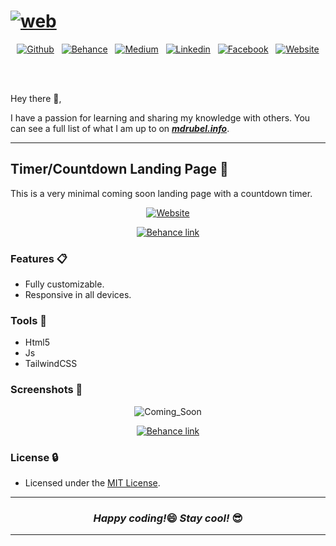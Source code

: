 # [![web](https://user-images.githubusercontent.com/33339942/121630812-aa421380-ca9f-11eb-8fae-a80180800a81.png)](https://www.mdrubel.info)

<div align="center">

[![Github](https://img.shields.io/badge/GitHub-56347C?style=for-the-badge&logo=github&logoColor=white)](https://github.com/mdrubelrana) &nbsp; [![Behance](https://img.shields.io/badge/Behance-053eff?style=for-the-badge&logo=behance&logoColor=white)](https://www.behance.net/mohammadrubelrana) &nbsp; [![Medium](https://img.shields.io/badge/Medium-12100E?style=for-the-badge&color=success&logo=medium&logoColor=white)](https://dirtybytes.medium.com/) &nbsp; [![Linkedin](https://img.shields.io/badge/LinkedIn-0077B5?style=for-the-badge&logo=linkedin&logoColor=white)](https://www.linkedin.com/in/mohammadrubelrana) &nbsp; [![Facebook](https://img.shields.io/badge/Facebook-1877F2?style=for-the-badge&logo=facebook&logoColor=white)](https://www.facebook.com/dirtybytes) &nbsp; [![Website](https://img.shields.io/badge/Website-008080?style=for-the-badge&logo=Google-chrome&logoColor=white)](https://www.mdrubel.info)

</div>

<br><br>

Hey there 👋,

I have a passion for learning and sharing my knowledge with others. You can see a full list of what I am up to on <strong><i>[mdrubel.info](https://www.mdrubel.info)</i></strong>.

---

## Timer/Countdown Landing Page 👊

This is a very minimal coming soon landing page with a countdown timer.

<div align="center">

[![Website](https://img.shields.io/badge/Website%20%20-View%20Demo-green?style=for-the-badge&logo=Microsoft-edge&logoColor=white)](https://mdrubelrana.github.io/countdown_landing_page/) <br>


[![Behance link](https://img.shields.io/badge/Click%20me%20to%20-View%20Repository-FFA500?style=flat-square&logo=rss&logoColor=white&target=_blank)](https://github.com/MdRubelRana/countdown_landing_page)

</div>

### Features 📋
-   Fully customizable.
-   Responsive in all devices.

### Tools 🔨
-   Html5
-   Js
-   TailwindCSS


### Screenshots 📸

<div align="center">

![Coming_Soon](https://user-images.githubusercontent.com/33339942/142732796-e328bd01-eac9-4482-9ef6-f940b6470b4f.png)

[![Behance link](https://img.shields.io/badge/Click%20me%20to%20-View%20full%20design-green?style=flat-square-round&logo=behance&logoColor=white)](https://www.behance.net/gallery/131645281/Coming-Soon-Minimal-Landing-Page-UI-Design)

</div>

### License 🔒

- Licensed under the [MIT License](LICENSE).

---

<h3 align="center"><i>Happy coding!</i>😄 <i>Stay cool!</i> 😎</h3>

---
